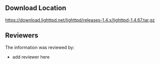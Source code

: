 ## Download Location

https://download.lighttpd.net/lighttpd/releases-1.4.x/lighttpd-1.4.67.tar.gz

## Reviewers

The information was reviewed by:

* add reviewer here
